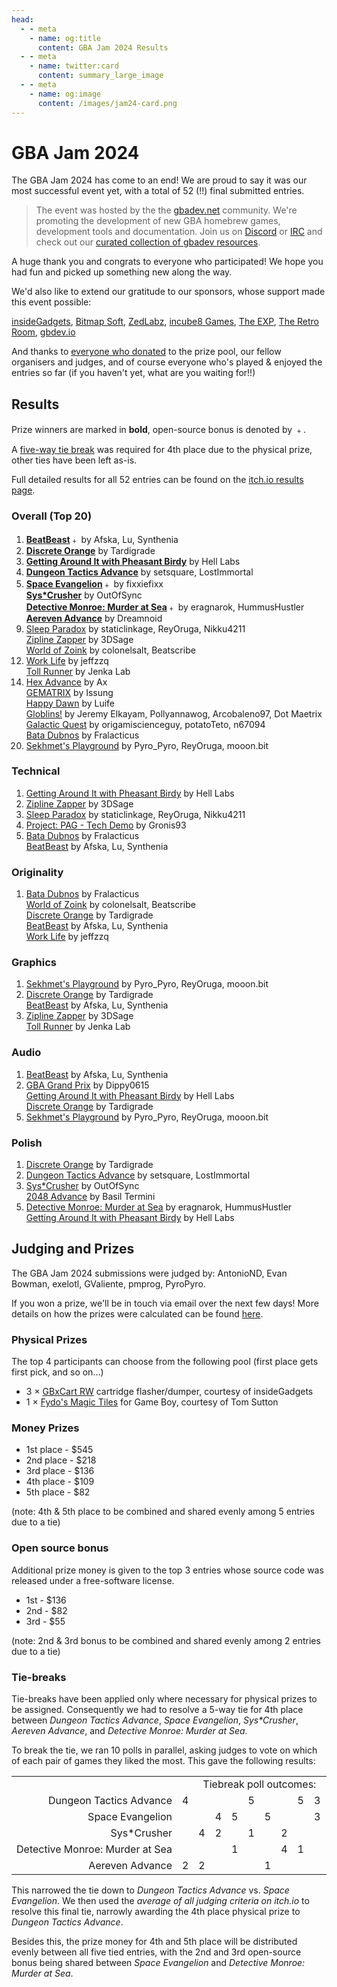 ```yaml
---
head:
  - - meta
    - name: og:title
      content: GBA Jam 2024 Results
  - - meta
    - name: twitter:card
      content: summary_large_image
  - - meta
    - name: og:image
      content: /images/jam24-card.png
---
```


# GBA Jam 2024

The GBA Jam 2024 has come to an end! We are proud to say it was our most successful event yet, with a total of 52 (!!) final submitted entries.

> The event was hosted by the the [gbadev.net](https://gbadev.net) community. We're promoting the development of new GBA homebrew games, development tools and documentation. Join us on [Discord](https://discord.io/gbadev) or [IRC](https://web.libera.chat/?join=#gbajam) and check out our [curated collection of gbadev resources](https://github.com/gbadev-org/awesome-gbadev).

A huge thank you and congrats to everyone who participated! We hope you had fun and picked up something new along the way.

We'd also like to extend our gratitude to our sponsors, whose support made this event possible:

[insideGadgets](https://shop.insidegadgets.com/), [Bitmap Soft](https://www.bitmapsoft.co.uk/), [ZedLabz](https://www.zedlabz.com/), [incube8 Games](https://incube8games.com/), [The EXP](https://incube8games.com/en-eu/collections/vendors?q=The%20EXP), [The Retro Room](https://theretroroomgames.com/), [gbdev.io](https://gbdev.io)

And thanks to [everyone who donated](https://opencollective.com/gbadev/projects/gbajam24) to the prize pool, our fellow organisers and judges, and of course everyone who's played & enjoyed the entries so far (if you haven't yet, what are you waiting for!!)

## Results

Prize winners are marked in **bold**, open-source bonus is denoted by ﹢.

A [five-way tie break](#tie-breaks) was required for 4th place due to the physical prize, other ties have been left as-is.

Full detailed results for all 52 entries can be found on the [itch.io results page](https://itch.io/jam/gbajam24/results).

### Overall (Top 20)

<ol>
<li value="1"> <a href="https://afska.itch.io/beat-beast"><strong>BeatBeast</strong></a>﹢ by Afska, Lu, Synthenia </li>
<li value="2"> <a href="https://tardigrade-nx.itch.io/discrete-orange"><strong>Discrete Orange</strong></a> by Tardigrade </li>
<li value="3"> <a href="https://hell-labs.itch.io/pheasant-gbajam24"><strong>Getting Around It with Pheasant Birdy</strong></a> by Hell Labs </li>
<li value="4"> <a href="https://setsquare.itch.io/dungeon-tactics-advance"><strong>Dungeon Tactics Advance</strong></a> by setsquare, LostImmortal </li>
<li value="5">
	<a href="https://fixxiefixx.itch.io/space-evangelion"><strong>Space Evangelion</strong></a>﹢ by fixxiefixx <br>
	<a href="https://drkylstein.itch.io/syscrusher"><strong>Sys*Crusher</strong></a> by OutOfSync <br>
	<a href="https://eragnarok.itch.io/detective-monroe-murder-at-sea"><strong>Detective Monroe: Murder at Sea</strong></a>﹢ by eragnarok, HummusHustler <br>
	<a href="https://dreamnoid.itch.io/aereven-advance"><strong>Aereven Advance</strong></a> by Dreamnoid </li>
<li value="9"> <a href="https://staticlinkage.itch.io/sleep-paradox">Sleep Paradox</a> by staticlinkage, ReyOruga, Nikku4211 <br>
	<a href="https://3dsage.itch.io/zipline-zapper">Zipline Zapper</a> by 3DSage <br>
	<a href="https://colonelsalt.itch.io/zoink">World of Zoink</a> by colonelsalt, Beatscribe </li>
<li value="12"> <a href="https://jeffzzq.itch.io/work-life">Work Life</a> by jeffzzq <br>
	<a href="https://jenkalab.itch.io/toll-runner">Toll Runner</a> by Jenka Lab </li>
<li value="14"> <a href="https://axxxxe.itch.io/hex-advance">Hex Advance</a> by Ax <br>
	<a href="https://issung.itch.io/gematrix">GEMATRIX</a> by Issung <br>
	<a href="https://luife.itch.io/happy-dawn">Happy Dawn</a> by Luife <br>
	<a href="https://jeremyelkayam.itch.io/globlins">Globlins!</a> by Jeremy Elkayam, Pollyannawog, Arcobaleno97, Dot Maetrix <br>
	<a href="https://origamiscienceguy.itch.io/galactic-quest">Galactic Quest</a> by origamiscienceguy, potatoTeto, n67094 <br>
	<a href="https://fralacticus.itch.io/bata-dubnos">Bata Dubnos</a> by Fralacticus </li>
<li value="20"> <a href="https://pyro-pyro.itch.io/sekhmets-playground">Sekhmet's Playground</a> by Pyro_Pyro, ReyOruga, mooon.bit </li>
</ol>

### Technical

<ol>
<li value="1"><a href="https://hell-labs.itch.io/pheasant-gbajam24">Getting Around It with Pheasant Birdy</a> by Hell Labs</li>
<li value="2"><a href="https://3dsage.itch.io/zipline-zapper">Zipline Zapper</a> by 3DSage</li>
<li value="3"><a href="https://staticlinkage.itch.io/sleep-paradox">Sleep Paradox</a> by staticlinkage, ReyOruga, Nikku4211</li>
<li value="4"><a href="https://gronis93.itch.io/project-pag">Project: PAG - Tech Demo</a> by Gronis93</li>
<li value="5">
  <a href="https://fralacticus.itch.io/bata-dubnos">Bata Dubnos</a> by Fralacticus<br>
  <a href="https://afska.itch.io/beat-beast">BeatBeast</a> by Afska, Lu, Synthenia</li>
</ol>

### Originality

<ol>
<li value="1">
  <a href="https://fralacticus.itch.io/bata-dubnos">Bata Dubnos</a> by Fralacticus <br>
  <a href="https://colonelsalt.itch.io/zoink">World of Zoink</a> by colonelsalt, Beatscribe <br>
  <a href="https://tardigrade-nx.itch.io/discrete-orange">Discrete Orange</a> by Tardigrade <br>
  <a href="https://afska.itch.io/beat-beast">BeatBeast</a> by Afska, Lu, Synthenia <br>
  <a href="https://jeffzzq.itch.io/work-life">Work Life</a> by jeffzzq </li>
</ol>

### Graphics

<ol>
<li value="1">
  <a href="https://pyro-pyro.itch.io/sekhmets-playground">Sekhmet's Playground</a> by Pyro_Pyro, ReyOruga, mooon.bit</li>
<li value="2">
  <a href="https://tardigrade-nx.itch.io/discrete-orange">Discrete Orange</a> by Tardigrade<br>
  <a href="https://afska.itch.io/beat-beast">BeatBeast</a> by Afska, Lu, Synthenia</li>
<li value="3">
  <a href="https://3dsage.itch.io/zipline-zapper">Zipline Zapper</a> by 3DSage<br>
  <a href="https://jenkalab.itch.io/toll-runner">Toll Runner</a> by Jenka Lab</li>
</ol>

### Audio

<ol>
<li value="1"><a href="https://afska.itch.io/beat-beast">BeatBeast</a> by Afska, Lu, Synthenia</li>
<li value="2">
  <a href="https://dippy0615.itch.io/gba-grand-prix">GBA Grand Prix</a> by Dippy0615<br>
  <a href="https://hell-labs.itch.io/pheasant-gbajam24">Getting Around It with Pheasant Birdy</a> by Hell Labs<br>
  <a href="https://tardigrade-nx.itch.io/discrete-orange">Discrete Orange</a> by Tardigrade</li>
<li value="5"><a href="https://pyro-pyro.itch.io/sekhmets-playground">Sekhmet's Playground</a> by Pyro_Pyro, ReyOruga, mooon.bit</li>
</ol>

### Polish

<ol>
<li value="1"><a href="https://tardigrade-nx.itch.io/discrete-orange">Discrete Orange</a> by Tardigrade</li>
<li value="2"><a href="https://setsquare.itch.io/dungeon-tactics-advance">Dungeon Tactics Advance</a> by setsquare, LostImmortal</li>
<li value="3">
  <a href="https://drkylstein.itch.io/syscrusher">Sys*Crusher</a> by OutOfSync<br>
  <a href="https://basil-termini.itch.io/2048-advance">2048 Advance</a> by Basil Termini</li>
<li value="5">
  <a href="https://eragnarok.itch.io/detective-monroe-murder-at-sea">Detective Monroe: Murder at Sea</a> by eragnarok, HummusHustler<br>
  <a href="https://hell-labs.itch.io/pheasant-gbajam24">Getting Around It with Pheasant Birdy</a> by Hell Labs</li>
</ol>

## Judging and Prizes

The GBA Jam 2024 submissions were judged by: AntonioND, Evan Bowman, exelotl, GValiente, pmprog, PyroPyro.

If you won a prize, we'll be in touch via email over the next few days! More details on how the prizes were calculated can be found [here](https://docs.google.com/spreadsheets/d/1QLoDrCBmHRiF55qY-z3QzQFoOsWbSlAC5PfFPXj2aQM/edit?usp=sharing).

### Physical Prizes

The top 4 participants can choose from the following pool (first place gets first pick, and so on...)

- 3 × [GBxCart RW](https://www.gbxcart.com/) cartridge flasher/dumper, courtesy of insideGadgets
- 1 × [Fydo's Magic Tiles](https://ohnotomsutton.itch.io/fydos-magic-tiles) for Game Boy, courtesy of Tom Sutton

### Money Prizes

* 1st place - $545
* 2nd place - $218
* 3rd place - $136
* 4th place - $109
* 5th place - $82

(note: 4th & 5th place to be combined and shared evenly among 5 entries due to a tie)

### Open source bonus

Additional prize money is given to the top 3 entries whose source code was released under a free-software license.

* 1st - $136
* 2nd - $82
* 3rd - $55

(note: 2nd & 3rd bonus to be combined and shared evenly among 2 entries due to a tie)

### Tie-breaks

Tie-breaks have been applied only where necessary for physical prizes to be assigned. Consequently we had to resolve a 5-way tie for 4th place between *Dungeon Tactics Advance*, *Space Evangelion*, *Sys\*Crusher*, *Aereven Advance*, and *Detective Monroe: Murder at Sea*.

To break the tie, we ran 10 polls in parallel, asking judges to vote on which of each pair of games they liked the most. This gave the following results:

<table>
	<colgroup span="12" width="85"></colgroup>
	<tbody><tr>
		<td height="17" align="right"><br></td>
		<td colspan="10" align="center">Tiebreak poll outcomes:</td>
		<td align="center">Total</td>
	</tr>
	<tr>
		<td align="right">Dungeon&nbsp;Tactics&nbsp;Advance</td>
		<td align="center">4</td>
		<td align="center"><br></td>
		<td align="center"><br></td>
		<td align="center"><br></td>
		<td align="center">5</td>
		<td align="center"><br></td>
		<td align="center"><br></td>
		<td align="center">5</td>
		<td align="center">3</td>
		<td align="center"><br></td>
		<td align="center"><b>17</b></td>
	</tr>
	<tr>
		<td align="right">Space&nbsp;Evangelion</td>
		<td align="center"><br></td>
		<td align="center"><br></td>
		<td align="center">4</td>
		<td align="center">5</td>
		<td align="center"><br></td>
		<td align="center">5</td>
		<td align="center"><br></td>
		<td align="center"><br></td>
		<td align="center">3</td>
		<td align="center"><br></td>
		<td align="center"><b>17</b></td>
	</tr>
	<tr>
		<td align="right">Sys*Crusher</td>
		<td align="center"><br></td>
		<td align="center">4</td>
		<td align="center">2</td>
		<td align="center"><br></td>
		<td align="center">1</td>
		<td align="center"><br></td>
		<td align="center">2</td>
		<td align="center"><br></td>
		<td align="center"><br></td>
		<td align="center"><br></td>
		<td align="center"><b>9</b></td>
	</tr>
	<tr>
		<td align="right">Detective&nbsp;Monroe:&nbsp;Murder&nbsp;at&nbsp;Sea</td>
		<td align="center"><br></td>
		<td align="center"><br></td>
		<td align="center"><br></td>
		<td align="center">1</td>
		<td align="center"><br></td>
		<td align="center"><br></td>
		<td align="center">4</td>
		<td align="center">1</td>
		<td align="center"><br></td>
		<td align="center">3</td>
		<td align="center"><b>9</b></td>
	</tr>
	<tr>
		<td align="right">Aereven&nbsp;Advance</td>
		<td align="center">2</td>
		<td align="center">2</td>
		<td align="center"><br></td>
		<td align="center"><br></td>
		<td align="center"><br></td>
		<td align="center">1</td>
		<td align="center"><br></td>
		<td align="center"><br></td>
		<td align="center"><br></td>
		<td align="center">3</td>
		<td align="center"><b>8</b></td>
	</tr>
</tbody></table>

This narrowed the tie down to *Dungeon Tactics Advance* vs. *Space Evangelion*. We then used the *average of all judging criteria on itch.io* to resolve this final tie, narrowly awarding the 4th place physical prize to *Dungeon Tactics Advance*.

Besides this, the prize money for 4th and 5th place will be distributed evenly between all five tied entries, with the 2nd and 3rd open-source bonus being shared between *Space Evangelion* and *Detective Monroe: Murder at Sea*.
